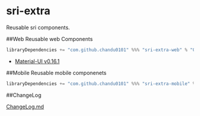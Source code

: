 # sri-extra

Reusable sri components.



##Web
Reusable web Components

```scala
libraryDependencies += "com.github.chandu0101" %%% "sri-extra-web" % "0.6.0"
```

- [Material-UI v0.16.1](http://www.material-ui.com/#/)

##Mobile
Reusable mobile componenets

```scala
libraryDependencies += "com.github.chandu0101" %%% "sri-extra-mobile" % "0.6.0"
```

##ChangeLog

[ChangeLog.md](CHANGELOG.md)

